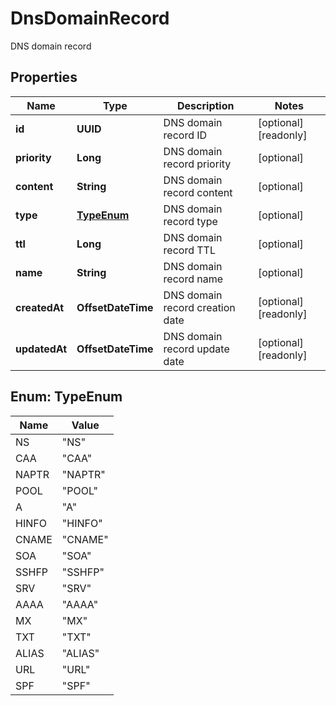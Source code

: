 

# DnsDomainRecord

DNS domain record

## Properties

| Name | Type | Description | Notes |
|------------ | ------------- | ------------- | -------------|
|**id** | **UUID** | DNS domain record ID |  [optional] [readonly] |
|**priority** | **Long** | DNS domain record priority |  [optional] |
|**content** | **String** | DNS domain record content |  [optional] |
|**type** | [**TypeEnum**](#TypeEnum) | DNS domain record type |  [optional] |
|**ttl** | **Long** | DNS domain record TTL |  [optional] |
|**name** | **String** | DNS domain record name |  [optional] |
|**createdAt** | **OffsetDateTime** | DNS domain record creation date |  [optional] [readonly] |
|**updatedAt** | **OffsetDateTime** | DNS domain record update date |  [optional] [readonly] |



## Enum: TypeEnum

| Name | Value |
|---- | -----|
| NS | &quot;NS&quot; |
| CAA | &quot;CAA&quot; |
| NAPTR | &quot;NAPTR&quot; |
| POOL | &quot;POOL&quot; |
| A | &quot;A&quot; |
| HINFO | &quot;HINFO&quot; |
| CNAME | &quot;CNAME&quot; |
| SOA | &quot;SOA&quot; |
| SSHFP | &quot;SSHFP&quot; |
| SRV | &quot;SRV&quot; |
| AAAA | &quot;AAAA&quot; |
| MX | &quot;MX&quot; |
| TXT | &quot;TXT&quot; |
| ALIAS | &quot;ALIAS&quot; |
| URL | &quot;URL&quot; |
| SPF | &quot;SPF&quot; |



